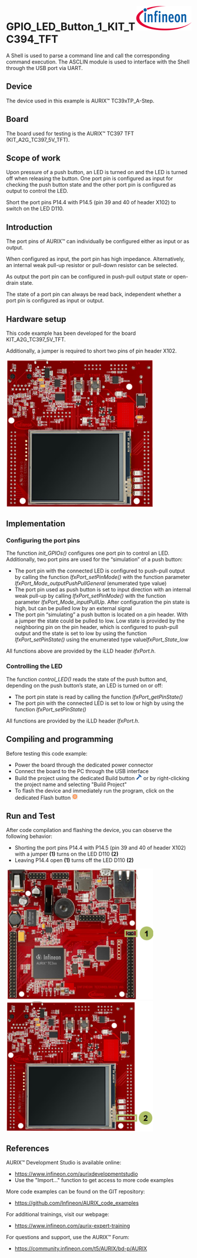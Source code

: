 <img src="./Images/IFX_LOGO_600.gif" align="right" width="150" />  

# GPIO_LED_Button_1_KIT_TC394_TFT
A Shell is used to parse a command line and call the corresponding command execution. The ASCLIN module is used to interface with the Shell through the USB port via UART.  

## Device  
The device used in this example is AURIX&trade; TC39xTP_A-Step.

## Board  
The board used for testing is the AURIX&trade; TC397 TFT (KIT_A2G_TC397_5V_TFT).

## Scope of work  
Upon pressure of a push button, an LED is turned on and the LED is turned off when releasing the button. One port pin is configured as input for checking the push button state and the other port pin is configured as output to control the LED.

Short the port pins P14.4 with P14.5 (pin 39 and 40 of header X102) to switch on the LED D110.
## Introduction  
The port pins of AURIX&trade; can individually be configured either as input or as output.

When configured as input, the port pin has high impedance. Alternatively, an internal weak pull-up resistor or pull-down resistor can be selected.

As output the port pin can be configured in push-pull output state or open-drain state.

The state of a port pin can always be read back, independent whether a port pin is configured as input or output.

## Hardware setup  
This code example has been developed for the board KIT_A2G_TC397_5V_TFT.

Additionally, a jumper is required to short two pins of pin header X102.

<img src="./Images/TFT_TC397_V1_Top.png" width="400" />  

## Implementation  

### Configuring the port pins
The function *init_GPIOs()* configures one port pin to control an LED. Additionally, two port pins are used for the “simulation” of a push button:
- The port pin with the connected LED is configured to push-pull output by calling the function *IfxPort_setPinMode()* with the function parameter *IfxPort_Mode_outputPushPullGeneral* (enumerated type value)
- The port pin used as push button is set to input direction with an internal weak pull-up by calling *IfxPort_setPinMode()* with the function parameter *IfxPort_Mode_inputPullUp*. After configuration the pin state is high, but can be pulled low by an external signal
- The port pin “simulating” a push button is located on a pin header. With a jumper the state could be pulled to low. Low state is provided by the neighboring pin on the pin header, which is configured to push-pull output and the state is set to low by using the function *IfxPort_setPinState()* using the enumerated type value*IfxPort_State_low*

All functions above are provided by the iLLD header *IfxPort.h*.

### Controlling the LED
The function *control_LED()* reads the state of the push button and, depending on the push button’s state, an LED is turned on or off:
- The port pin state is read by calling the function *IfxPort_getPinState()*
- The port pin with the connected LED is set to low or high by using the function *IfxPort_setPinState()*

All functions are provided by the iLLD header *IfxPort.h*.

## Compiling and programming  
Before testing this code example:  
- Power the board through the dedicated power connector
- Connect the board to the PC through the USB interface  
- Build the project using the dedicated Build button <img src="./Images/build_activeproj.gif" /> or by right-clicking the project name and selecting "Build Project"  
- To flash the device and immediately run the program, click on the dedicated Flash button <img src="./Images/Widget_Flash.png" width="16"/>

## Run and Test
After code compilation and flashing the device, you can observe the following behavior:
- Shorting the port pins P14.4 with P14.5 (pin 39 and 40 of header X102) with a jumper **(1)** turns on the LED D110 **(2)**
- Leaving P14.4 open **(1)** turns off the LED D110 **(2)**

<img src="./Images/TFT_TC397_V1_Top_LED_1.png" width="400" />  
<img src="./Images/TFT_TC397_V1_Top_LED_2.png" width="400" /> 

## References  

AURIX&trade; Development Studio is available online:  
- <https://www.infineon.com/aurixdevelopmentstudio>  
- Use the "Import..." function to get access to more code examples  

More code examples can be found on the GIT repository:  
- <https://github.com/Infineon/AURIX_code_examples>  

For additional trainings, visit our webpage:  
- <https://www.infineon.com/aurix-expert-training>  

For questions and support, use the AURIX&trade; Forum:  
- <https://community.infineon.com/t5/AURIX/bd-p/AURIX> 